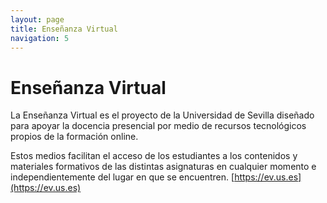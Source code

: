 ```yaml
---
layout: page
title: Enseñanza Virtual
navigation: 5
---
```


# Enseñanza Virtual
La Enseñanza Virtual es el proyecto de la Universidad de Sevilla diseñado para apoyar la docencia presencial por medio de recursos tecnológicos propios de la formación online. 

Estos medios facilitan el acceso de los estudiantes a los contenidos y materiales formativos de las distintas asignaturas en cualquier momento e independientemente del lugar en que se encuentren. [https://ev.us.es](https://ev.us.es)

